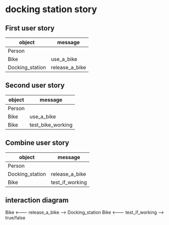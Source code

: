# docking station story

## First user story
|object    | message|  
|----------|--------|
|Person     |              |
|Bike       |use_a_bike    |
|Docking_station|release_a_bike|

## Second user story
|object    | message|  
|----------|--------|
|Person     |          |
|Bike       |use_a_bike|
|Bike       |test_bike_working|

## Combine user story
|object    | message|  
|----------|--------|
|Person         |                  |
|Docking_station|release_a_bike    |
|Bike           |test_if_working   |

## interaction diagram
Bike <--- release_a_bike --> Docking_station
Bike <--- test_if_working --> true/false
